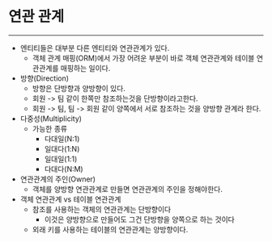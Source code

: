 # 연관 관계

---

* 엔티티들은 대부분 다른 엔티티와 연관관계가 있다.
  * 객체 관계 매핑(ORM)에서 가장 어려운 부분이 바로 객체 연관관계와 테이블 연관관계를 매핑하는 일이다.
* 방향(Direction)
  * 방향은 단방향과 양방향이 있다.
  * 회원 -> 팀 같이 한쪽만 참조하는것을 단방향이라고한다.
  * 회원 -> 팀, 팀 -> 회원 같이 양쪽에서 서로 참조하는 것을 양방향 관계라 한다.
* 다중성(Multiplicity)
  * 가능한 종류
    * 다대일(N:1)
    * 일대다(1:N)
    * 일대일(1:1)
    * 다대다(N:M)
* 연관관계의 주인(Owner)
  * 객체를 양방향 연관관계로 만들면 연관관계의 주인을 정해야한다.
* 객체 연관관계 vs 테이블 연관관계
  * 참조를 사용하는 객체의 연관관계는 단방향이다
    * 이것은 양방향으로 만들어도 그건 단방향을 양쪽으로 하는 것이다
  * 외래 키를 사용하는 테이블의 연관관계는 양방향이다.